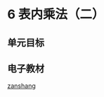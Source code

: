 # 6 表内乘法（二）

## 单元目标

## 电子教材

<Ebook grade="xxsx2a" :pages="72" :paged="87" ></Ebook>

[zanshang](../res/zanshang.md ':include')